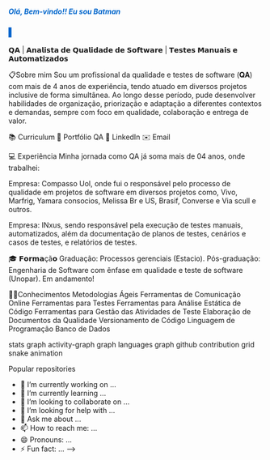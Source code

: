 
<h5> <span style="color: #0066cc; font-weight: bold;">Olá, Bem-vindo!! Eu sou Batman</span> </h5>

<h3 style="color: #0066cc;">
  <span id="typing-text"></span>
  <span class="cursor" style="background: #0066cc;">|</span>
</h3>

<script>
  const text = "SavioHolandaQA";
  const element = document.getElementById("typing-text");
  let i = 0;

  function typeWriter() {
    if (i < text.length) {
      element.innerHTML += text.charAt(i);
      i++;
      setTimeout(typeWriter, 100);
    }
  }
  window.onload = typeWriter;
</script>


𝗤𝗔 | 𝗔𝗻𝗮𝗹𝗶𝘀𝘁𝗮 𝗱𝗲 𝗤𝘂𝗮𝗹𝗶𝗱𝗮𝗱𝗲 𝗱𝗲 𝗦𝗼𝗳𝘁𝘄𝗮𝗿𝗲 | 𝗧𝗲𝘀𝘁𝗲𝘀 𝗠𝗮𝗻𝘂𝗮𝗶𝘀 𝗲 𝗔𝘂𝘁𝗼𝗺𝗮𝘁𝗶𝘇𝗮𝗱𝗼𝘀 


📋Sobre mim
Sou um profissional da qualidade e testes de software (𝐐𝐀) com mais de 4 anos de experiência, tendo atuado em diversos projetos inclusive de forma simultânea. Ao longo desse período, pude desenvolver habilidades de organização, priorização e adaptação a diferentes contextos e demandas, sempre com foco em qualidade, colaboração e entrega de valor.



📚 Curriculum
🐞 Portfólio QA
💼 LinkedIn
✉️ Email

💻 Experiência
Minha jornada como QA já soma mais de 04 anos, onde trabalhei:

Empresa: Compasso Uol, onde fui o responsável pelo processo de qualidade em projetos de software em diversos projetos como, Vivo, Marfrig, Yamara consocios, Melissa Br e US, Brasif, Converse e Via scull e outros.
 
Empresa: INxus, sendo responsável pela execução de testes manuais, automatizados, além da documentação de planos de testes, cenários e casos de testes, e relatórios de testes.

🎓 𝗙𝗼𝗿𝗺𝗮çã𝗼
Graduação: Processos gerenciais (Estacio).
Pós-graduação: Engenharia de Software com ênfase em qualidade e teste de software (Unopar). Em andamento!


👨‍💻Conhecimentos
Metodologias Ágeis
Ferramentas de Comunicação Online
Ferramentas para Testes
Ferramentas para Análise Estática de Código
Ferramentas para Gestão das Atividades de Teste
Elaboração de Documentos da Qualidade
Versionamento de Código
Linguagem de Programação
Banco de Dados

stats graph activity-graph graph languages graph
github contribution grid snake animation


Popular repositories
- 🔭 I’m currently working on ...
- 🌱 I’m currently learning ...
- 👯 I’m looking to collaborate on ...
- 🤔 I’m looking for help with ...
- 💬 Ask me about ...
- 📫 How to reach me: ...
- 😄 Pronouns: ...
- ⚡ Fun fact: ...
-->
